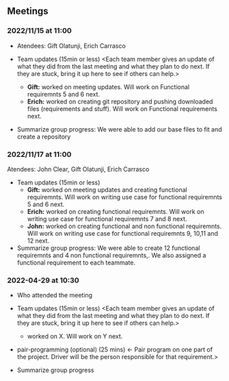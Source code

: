 ## Meetings

### 2022/11/15 at 11:00 
- Atendees: Gift Olatunji, Erich Carrasco
- Team updates (15min or less)
  <Each team member gives an update of what they did from the last meeting and what they plan to do next. If they are stuck, bring it up here to see if others can help.>
  - **Gift:** worked on meeting updates. Will work on Functional requiremnts 5 and 6 next. 
   - **Erich:** worked on creating git repository and pushing downloaded files (requirements and stuff). Will work on Functional requirements next.
  
- Summarize group progress: We were able to add our base files to fit and create a repository
    
### 2022/11/17 at 11:00 
Atendees: John Clear, Gift Olatunji, Erich Carrasco
- Team updates (15min or less)
  - **Gift:** worked on meeting updates and creating functional requiremnts. Will work on writing use case for functional requiremnts 5 and 6 next. 
   - **Erich:** worked on creating functional requiremnts. Will work on writing use case for functional requiremnts 7 and 8 next. 
  - **John:** worked on creating functional and non functional requiremnts. Will work on writing use case for functional requiremnts 9, 10,11 and 12 next. 
- Summarize group progress: We were able to create 12 functional requiremnts and 4 non functional requiremnts,. We also assigned a functional requirement to each teammate.


### 2022-04-29 at 10:30
- Who attended the meeting
- Team updates (15min or less)
  <Each team member gives an update of what they did from the last meeting and what they plan to do next. If they are stuck, bring it up here to see if others can help.>
  - <name> worked on X. Will work on Y next. 

- pair-programming (optional) (25 mins)
  <- Pair program on one part of the project. Driver will be the person responsible for that requirement.>

- Summarize group progress

